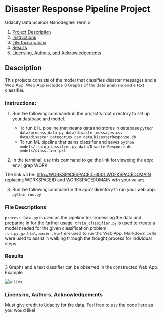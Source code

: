 # Disaster Response Pipeline Project

Udacity Data Science Nanodegree Term 2

1. [Project Description](#Description)
2. [Instructions](#Instructions)
3. [File Descriptions](#files)
4. [Results](#results)
5. [Licensing, Authors, and Acknowledgements](#licensing)

## Description <a name="Instructions"></a>

This projects consists of the model that classifies disaster messages and a Wep App.
Web App includes 3 Graphs of the data analysis and a text classifier.

### Instructions: <a name="Instructions"></a>
1. Run the following commands in the project's root directory to set up your database and model.

    - To run ETL pipeline that cleans data and stores in database
        `python data/process_data.py data/disaster_messages.csv data/disaster_categories.csv data/DisasterResponse.db`
    - To run ML pipeline that trains classifier and saves
        `python models/train_classifier.py data/DisasterResponse.db models/classifier.pkl`

2. In the terminal, use this command to get the link for vieweing the app:
env | grep WORK

The link wil be:
http://WORKSPACESPACEID-3001.WORKSPACEDOMAIN replacing WORKSPACEID and WORKSPACEDOMAIN with your values.

3. Run the following command in the app's directory to run your web app.
    `python run.py`



### File Descriptions <a name="files"></a>

```process_data.py``` is used as the pipeline for processing the data and preparing in for the further usage. 
```train_classifier.py``` is used to create a model needed for the given classification problem.  
```run.py```, ```go.html```, `master.html` are used to run the Web App.
Markdown cells were used to assist in walking through the thought process for individual steps.  



### Results<a name="results"></a>

3 Graphs and a text classifier can be observed in the constructed Web App.
Example:


![alt text](https://raw.githubusercontent.com/IvanMatoshchuk/Disaster_Response_Pipeline_WebApp/master/WebApp.PNG)


### Licensing, Authors, Acknowledgements<a name="licensing"></a>

Must give credit to Udacity for the data. Feel free to use the code here as you would like! 

